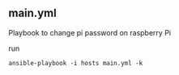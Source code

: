 ## main.yml
Playbook to change pi password on raspberry Pi

run 

` ansible-playbook -i hosts main.yml -k  `

